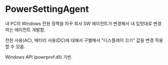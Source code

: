 # PowerSettingAgent

내 PC의 Windows 전원 정책을 자꾸 회사 SW 에이전트가 변경해서 내 입맛대로 변경하는 에이전트 개발함.

전원 사용(AC), 배터리 사용(DC)에 대해서 구별해서 "디스플레이 끄기" 값을 변경 적용할 수 있음.

Windows API (powrprof.dll) 기반.